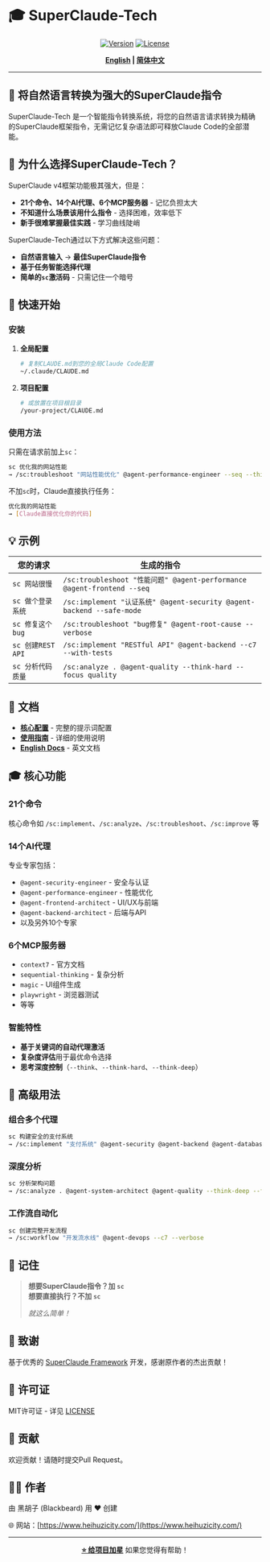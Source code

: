 # 🎓 SuperClaude-Tech

<div align="center">

[![Version](https://img.shields.io/badge/version-4.0.8-blue)](https://github.com/yourusername/SuperClaude-Tech)
[![License](https://img.shields.io/badge/license-MIT-green)](LICENSE)

**[English](README.md) | [简体中文](README.zh-CN.md)**

</div>

---

## 🌟 将自然语言转换为强大的SuperClaude指令

SuperClaude-Tech 是一个智能指令转换系统，将您的自然语言请求转换为精确的SuperClaude框架指令，无需记忆复杂语法即可释放Claude Code的全部潜能。

## 🎯 为什么选择SuperClaude-Tech？

SuperClaude v4框架功能极其强大，但是：
- **21个命令、14个AI代理、6个MCP服务器** - 记忆负担太大
- **不知道什么场景该用什么指令** - 选择困难，效率低下
- **新手很难掌握最佳实践** - 学习曲线陡峭

SuperClaude-Tech通过以下方式解决这些问题：
- **自然语言输入** → **最佳SuperClaude指令**
- **基于任务智能选择代理**
- **简单的`sc`激活码** - 只需记住一个暗号

## 🚀 快速开始

### 安装

1. **全局配置**
   ```bash
   # 复制CLAUDE.md到您的全局Claude Code配置
   ~/.claude/CLAUDE.md
   ```

2. **项目配置**
   ```bash
   # 或放置在项目根目录
   /your-project/CLAUDE.md
   ```

### 使用方法

只需在请求前加上`sc`：

```bash
sc 优化我的网站性能
→ /sc:troubleshoot "网站性能优化" @agent-performance-engineer --seq --think-hard
```

不加`sc`时，Claude直接执行任务：

```bash
优化我的网站性能
→ [Claude直接优化你的代码]
```

## 💡 示例

| 您的请求 | 生成的指令 |
|---------|-----------|
| `sc 网站很慢` | `/sc:troubleshoot "性能问题" @agent-performance @agent-frontend --seq` |
| `sc 做个登录系统` | `/sc:implement "认证系统" @agent-security @agent-backend --safe-mode` |
| `sc 修复这个bug` | `/sc:troubleshoot "bug修复" @agent-root-cause --verbose` |
| `sc 创建REST API` | `/sc:implement "RESTful API" @agent-backend --c7 --with-tests` |
| `sc 分析代码质量` | `/sc:analyze . @agent-quality --think-hard --focus quality` |

## 📖 文档

- **[核心配置](./docs/zh-CN/CLAUDE.md)** - 完整的提示词配置
- **[使用指南](./docs/zh-CN/GUIDE.md)** - 详细的使用说明
- **[English Docs](README.md)** - 英文文档

## 🎓 核心功能

### 21个命令
核心命令如 `/sc:implement`、`/sc:analyze`、`/sc:troubleshoot`、`/sc:improve` 等

### 14个AI代理
专业专家包括：
- `@agent-security-engineer` - 安全与认证
- `@agent-performance-engineer` - 性能优化
- `@agent-frontend-architect` - UI/UX与前端
- `@agent-backend-architect` - 后端与API
- 以及另外10个专家

### 6个MCP服务器
- `context7` - 官方文档
- `sequential-thinking` - 复杂分析
- `magic` - UI组件生成
- `playwright` - 浏览器测试
- 等等

### 智能特性
- **基于关键词的自动代理激活**
- **复杂度评估**用于最优命令选择
- **思考深度控制**（`--think`、`--think-hard`、`--think-deep`）

## 🔧 高级用法

### 组合多个代理
```bash
sc 构建安全的支付系统
→ /sc:implement "支付系统" @agent-security @agent-backend @agent-database --safe-mode --with-tests
```

### 深度分析
```bash
sc 分析架构问题
→ /sc:analyze . @agent-system-architect @agent-quality --think-deep --focus architecture
```

### 工作流自动化
```bash
sc 创建完整开发流程
→ /sc:workflow "开发流水线" @agent-devops --c7 --verbose
```

## 🎯 记住

> **想要SuperClaude指令？加 `sc`**  
> **想要直接执行？不加 `sc`**
> 
> *就这么简单！*

## 🙏 致谢

基于优秀的 [SuperClaude Framework](https://github.com/SuperClaude-Org/SuperClaude_Framework) 开发，感谢原作者的杰出贡献！

## 📝 许可证

MIT许可证 - 详见 [LICENSE](LICENSE)

## 🤝 贡献

欢迎贡献！请随时提交Pull Request。

## 👨‍💻 作者

由 黑胡子 (Blackbeard) 用 ❤️ 创建

🌐 网站：[https://www.heihuzicity.com/](https://www.heihuzicity.com/)

---

<div align="center">

**[⭐ 给项目加星](https://github.com/yourusername/SuperClaude-Tech)** 如果您觉得有帮助！

</div>